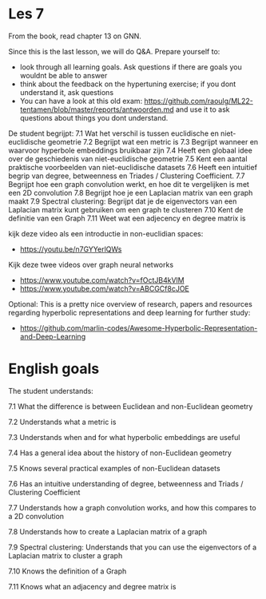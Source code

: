 # Les 7

From the book, read chapter 13 on GNN.

Since this is the last lesson, we will do Q&A. Prepare yourself to:

- look through all learning goals. Ask questions if there are goals you wouldnt be able to answer
- think about the feedback on the hypertuning exercise; if you dont understand it, ask questions
- You can have a look at this old exam: https://github.com/raoulg/ML22-tentamen/blob/master/reports/antwoorden.md and use it to ask questions about things you dont understand.

De student begrijpt:
7.1 Wat het verschil is tussen euclidische en niet-euclidische geometrie
7.2 Begrijpt wat een metric is
7.3 Begrijpt wanneer en waarvoor hyperbole embeddings bruikbaar zijn
7.4 Heeft een globaal idee over de geschiedenis van niet-euclidische geometrie
7.5 Kent een aantal praktische voorbeelden van niet-euclidische datasets
7.6 Heeft een intuitief begrip van degree, betweenness en Triades / Clustering Coefficient.
7.7 Begrijpt hoe een graph convolution werkt, en hoe dit te vergelijken is met een 2D convolution
7.8 Begrijpt hoe je een Laplacian matrix van een graph maakt
7.9 Spectral clustering: Begrijpt dat je de eigenvectors van een Laplacian matrix kunt gebruiken om een graph te clusteren
7.10 Kent de definitie van een Graph
7.11 Weet wat een adjecency en degree matrix is

kijk deze video als een introductie in non-euclidian spaces:
- https://youtu.be/n7GYYerlQWs

Kijk deze twee videos over graph neural networks
- https://www.youtube.com/watch?v=fOctJB4kVlM
- https://www.youtube.com/watch?v=ABCGCf8cJOE

Optional: This is a pretty nice overview of research, papers and resources regarding hyperbolic
representations and deep learning for further study:
- https://github.com/marlin-codes/Awesome-Hyperbolic-Representation-and-Deep-Learning

# English goals
The student understands:

7.1 What the difference is between Euclidean and non-Euclidean geometry

7.2 Understands what a metric is

7.3 Understands when and for what hyperbolic embeddings are useful

7.4 Has a general idea about the history of non-Euclidean geometry

7.5 Knows several practical examples of non-Euclidean datasets

7.6 Has an intuitive understanding of degree, betweenness and Triads / Clustering Coefficient

7.7 Understands how a graph convolution works, and how this compares to a 2D convolution

7.8 Understands how to create a Laplacian matrix of a graph

7.9 Spectral clustering: Understands that you can use the eigenvectors of a Laplacian matrix to cluster a graph

7.10 Knows the definition of a Graph

7.11 Knows what an adjacency and degree matrix is
